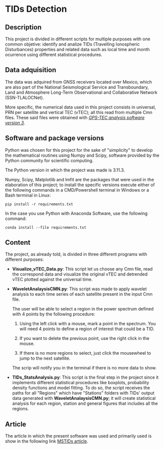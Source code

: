 # TIDs Detection

## Description

This project is divided in different scripts for multiple purposes with one common objetive: identify and analize TIDs (Travelling Ionospheric Disturbances) properties and related data such as local time and month ocurrence using different statistical procedures.

## Data adquisition

The data was adquired from GNSS receivers located over Mexico, which are also part of the National Seismological Service and Transboundary, Land and Atmosphere Long-Term Observational and Collaborative Network (SSN-TLALOCNet).

More specific, the numerical data used in this project consists in universal, PRN per satellite and vertical TEC (vTEC); all this read from multiple Cmn files. These said files were obtained with [_GPS-TEC analysis software version 3_](https://seemala.blogspot.com/2020/12/gps-tec-program-version-3-for-rinex-3.html).

## Software and package versions

Python was chosen for this project for the sake of "simplicity" to develop the mathematical routines using Numpy and Scipy, software provided by the Python community for scientific computing.

The Python version in which the project was made is 3.11.3.

Numpy, Scipy, Matplotlib and lmfit are the packages that were used in the elaboration of this project; to install the specific versions execute either of the following commands in a CMD/Powershell terminal in Windows or a Bash terminal in Linux:

```pip install -r requirements.txt```

In the case you use Python with Anaconda Software, use the following command:

```conda install --file requirements.txt```

## Content

The project, as already told, is divided in three different programs with different purposes:

- **Visualize_vTEC_Data.py**: This script let us choose any Cmn file, read the correspond data and visualize the original vTEC and detrended vTEC plotted against the universal time.

- **WaveletAnalaysisCMN.py**: This script was made to apply wavelet analysis to each time series of each satellite present in the input Cmn file.

  The user will be able to select a region in the power spectrum defined with 4 points by the following procedure:

  1. Using the left click with a mouse, mark a point in the spectrum. You will need 4 points to define a region of interest that could be a TID.

  2. If you want to delete the previous point, use the right click in the mouse.

  3. If there is no more regions to select, just click the mousewheel to jump to the next satellite.

  The scrip will notify you in the terminal if there is no more data to show.

- **TIDs_StatsAnalysis.py**: This script is the final step in the project since it implements different statistical procedures like boxplots, probability density functions and model fitting. To do so, the script receives the paths for all "Regions" which have "Stations" folders with TIDs' output data generated with **WaveletAnalaysisCMN.py**; it will create statistical analysis for each region, station and general figures that includes all the regions.

## Article
The article in which the present software was used and primarily used is show in the following link [MSTIDs article](https://www.mdpi.com/2886434).
